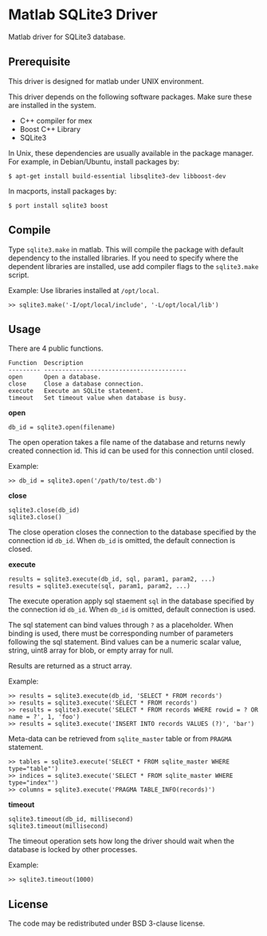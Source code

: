 Matlab SQLite3 Driver
=====================

Matlab driver for SQLite3 database.

Prerequisite
------------

This driver is designed for matlab under UNIX environment.

This driver depends on the following software packages. Make sure these are
installed in the system.

 * C++ compiler for mex
 * Boost C++ Library
 * SQLite3

In Unix, these dependencies are usually available in the package manager. For
example, in Debian/Ubuntu, install packages by:

    $ apt-get install build-essential libsqlite3-dev libboost-dev

In macports, install packages by:

    $ port install sqlite3 boost

Compile
-------

Type `sqlite3.make` in matlab. This will compile the package with default
dependency to the installed libraries. If you need to specify where the
dependent libraries are installed, use add compiler flags to the `sqlite3.make`
script.

Example: Use libraries installed at `/opt/local`.

    >> sqlite3.make('-I/opt/local/include', '-L/opt/local/lib')

Usage
-----

There are 4 public functions.

    Function  Description
    --------- ----------------------------------------
    open      Open a database.
    close     Close a database connection.
    execute   Execute an SQLite statement.
    timeout   Set timeout value when database is busy.

__open__

    db_id = sqlite3.open(filename)

The open operation takes a file name of the database and returns newly created
connection id. This id can be used for this connection until closed.

Example:

    >> db_id = sqlite3.open('/path/to/test.db')


__close__

    sqlite3.close(db_id)
    sqlite3.close()

The close operation closes the connection to the database specified by the
connection id `db_id`. When `db_id` is omitted, the default connection is
closed.

__execute__

    results = sqlite3.execute(db_id, sql, param1, param2, ...)
    results = sqlite3.execute(sql, param1, param2, ...)

The execute operation apply sql staement `sql` in the database specified by
the connection id `db_id`. When `db_id` is omitted, default connection is used.

The sql statement can bind values through `?` as a placeholder.
When binding is used, there must be corresponding number of parameters
following the sql statement. Bind values can be a numeric scalar value,
string, uint8 array for blob, or empty array for null.

Results are returned as a struct array.

Example:

    >> results = sqlite3.execute(db_id, 'SELECT * FROM records')
    >> results = sqlite3.execute('SELECT * FROM records')
    >> results = sqlite3.execute('SELECT * FROM records WHERE rowid = ? OR name = ?', 1, 'foo')
    >> results = sqlite3.execute('INSERT INTO records VALUES (?)', 'bar')

Meta-data can be retrieved from `sqlite_master` table or from `PRAGMA` statement.

    >> tables = sqlite3.execute('SELECT * FROM sqlite_master WHERE type="table"')
    >> indices = sqlite3.execute('SELECT * FROM sqlite_master WHERE type="index"')
    >> columns = sqlite3.execute('PRAGMA TABLE_INFO(records)')

__timeout__

    sqlite3.timeout(db_id, millisecond)
    sqlite3.timeout(millisecond)

The timeout operation sets how long the driver should wait when the database
is locked by other processes.

Example:

    >> sqlite3.timeout(1000)

License
-------

The code may be redistributed under BSD 3-clause license.
